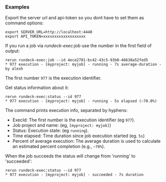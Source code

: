 ### Examples

Export the server url and api-token so you dont have to set them as command options:

	export SERVER_URL=http://localhost:4440
	export API_TOKEN=xxxxxxxxxxxxxxxxxxx

If you run a job via *rundeck-exec:job* use the number in the first field of output:

	rerun rundeck-exec:job --id 4ece2781-bc42-43c5-93b0-46638a52fed5
    * 977 execution - [myproject: myjob] - running - 7s average-duration - by alexh

The first number `977` is the execution identifier.

Get status information about it:

	rerun rundeck-exec:status --id 977
	* 977 execution - [myproject: myjob] - running - 5s elapsed (~70.0%)

The command prints execution info, separated by hyphens:

* ExecId: The first number is the execution identifier (eg `977`).
* Job project and name: (eg, `[myproject: myjob]`)
* Status: Execution state: (eg `running`).
* Time elapsed: Time duration since job execution started (eg. `5s`)
* Percent of average execution: The average duration is used to calculate an estimated percent completion (e.g., `~70%`).


When the job succeeds the status will change from 'running' to 'succeeded':

	rerun rundeck-exec:status --id 977
	* 977 execution - [myproject: myjob] - succeeded - 7s duration
